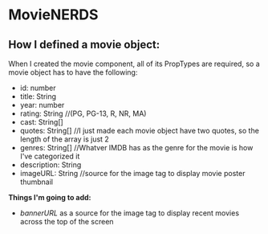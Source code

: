 # MovieNERDS

## How I defined a movie object:
When I created the movie component, all of its PropTypes are required, so a movie object has to have the following:
- id: number
- title: String
- year: number
- rating: String //(PG, PG-13, R, NR, MA)
- cast: String[]
- quotes: String[] //I just made each movie object have two quotes, so the length of the array is just 2
- genres: String[] //Whatver IMDB has as the genre for the movie is how I've categorized it
- description: String
- imageURL: String //source for the image tag to display movie poster thumbnail

**Things I'm going to add:**
- _bannerURL_ as a source for the image tag to display recent movies across the top of the screen
